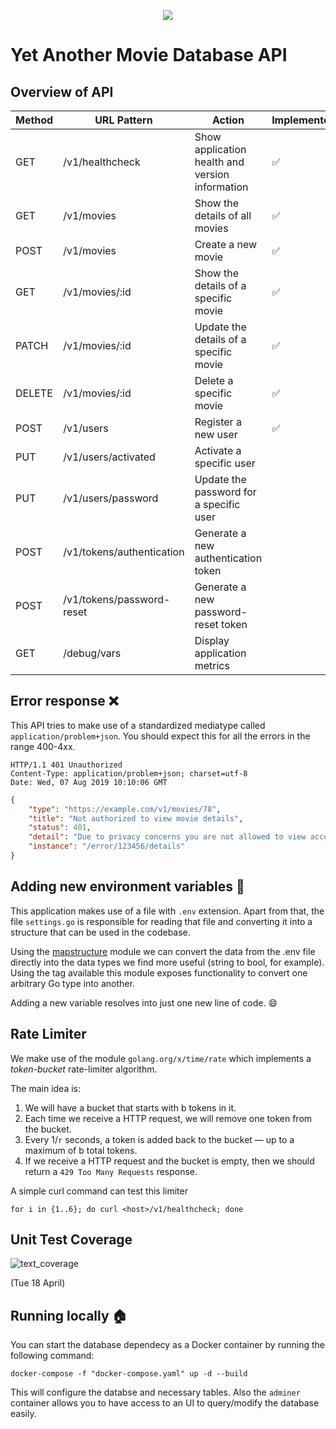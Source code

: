 <p align="center">
  <a href="https://github.com/PeteGabriel/yamda_go/actions?query=workflow%3ATest">
    <img src="https://img.shields.io/github/workflow/status/PeteGabriel/yamda_go/Test?label=%F0%9F%A7%AA%20tests&style=flat&color=75C46B">
  </a>    
</p>


# Yet Another Movie Database API 


## Overview of API

| Method | URL Pattern               | Action                                          | Implemented         | 
|--------|---------------------------|-------------------------------------------------|---------------------|
| GET    | /v1/healthcheck           | Show application health and version information | :white_check_mark:  |
| GET    | /v1/movies                | Show the details of all movies                  | :white_check_mark:  |
| POST   | /v1/movies                | Create a new movie                              | :white_check_mark:  |
| GET    | /v1/movies/:id            | Show the details of a specific movie             | :white_check_mark:  |
| PATCH  | /v1/movies/:id            | Update the details of a specific movie           | :white_check_mark:  |
| DELETE | /v1/movies/:id            | Delete a specific movie                          | :white_check_mark:  |
| POST   | /v1/users                 | Register a new user                             | :white_check_mark:  |
| PUT    | /v1/users/activated       | Activate a specific user                         |                     |
| PUT    | /v1/users/password        | Update the password for a specific user          |                     |
| POST   | /v1/tokens/authentication | Generate a new authentication token             |                     |
| POST   | /v1/tokens/password-reset | Generate a new password-reset token             |                     |
| GET    | /debug/vars               | Display application metrics                     |                     |


## Error response :x:

This API tries to make use of a standardized mediatype called `application/problem+json`. You should expect this for all
the errors in the range 400-4xx.
```
HTTP/1.1 401 Unauthorized
Content-Type: application/problem+json; charset=utf-8
Date: Wed, 07 Aug 2019 10:10:06 GMT
```

```json
{
    "type": "https://example.com/v1/movies/78",
    "title": "Not authorized to view movie details",
    "status": 401,
    "detail": "Due to privacy concerns you are not allowed to view account details of others.",
    "instance": "/error/123456/details"
}
```

## Adding new environment variables :palm_tree:

This application makes use of a file with `.env` extension. Apart from that, the file `settings.go` is responsible for reading that file and converting it into a structure that can be used in the codebase.

Using the [mapstructure](https://pkg.go.dev/github.com/mitchellh/mapstructure) module we can convert the data from the .env file directly into the data types we find more useful (string to bool, for example). Using the tag available this module exposes functionality to convert one arbitrary Go type into another.

Adding a new variable resolves into just one new line of code. :smile:



## Rate Limiter

We make use of the module `golang.org/x/time/rate` which implements a _token-bucket_ rate-limiter algorithm.

The main idea is:

1. We will have a bucket that starts with b tokens in it.
2. Each time we receive a HTTP request, we will remove one token from the bucket.
3. Every 1/`r` seconds, a token is added back to the bucket — up to a maximum of b total
tokens.
4. If we receive a HTTP request and the bucket is empty, then we should return a
`429 Too Many Requests` response.

A simple curl command can test this limiter

```
for i in {1..6}; do curl <host>/v1/healthcheck; done
```


## Unit Test Coverage

![text_coverage](https://i.imgur.com/R8INk8N.png)

(Tue 18 April)



## Running locally :house:

You can start the database dependecy as a Docker container by running the following command:

```
docker-compose -f "docker-compose.yaml" up -d --build
```

This will configure the databse and necessary tables. Also the `adminer` container allows you to have access to an UI to query/modify the database easily.
